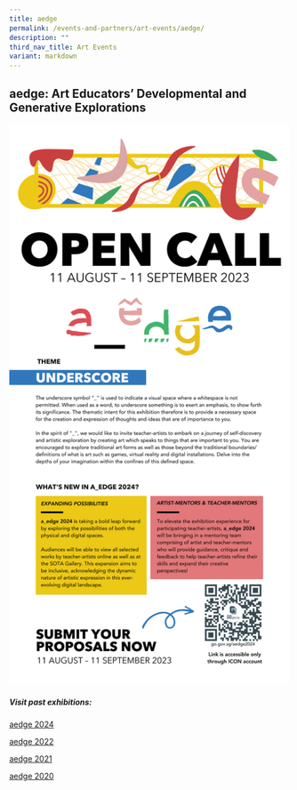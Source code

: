```yaml
---
title: aedge
permalink: /events-and-partners/art-events/aedge/
description: ""
third_nav_title: Art Events
variant: markdown
---
```

## aedge: Art Educators’ Developmental and Generative Explorations

![](/images/aedge%202024%20open%20call.png)

##### Visit past exhibitions:

[aedge 2024](https://staraedge.com/a_edge-2024/)

[aedge 2022](https://staraedge.com/a-e-d-g-e-2022/)

[aedge 2021](https://staraedge.com/about-aedge-2021/)

[aedge 2020](https://staraedge.com/archive/archive-aedge2020/)
